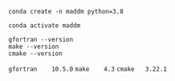 ```
conda create -n maddm python=3.8
```
```
conda activate maddm
```
```
gfortran --version
make --version
cmake --version 
```

``` gfortran	10.5.0 ```
``` make	4.3	```
``` cmake	3.22.1 ```
